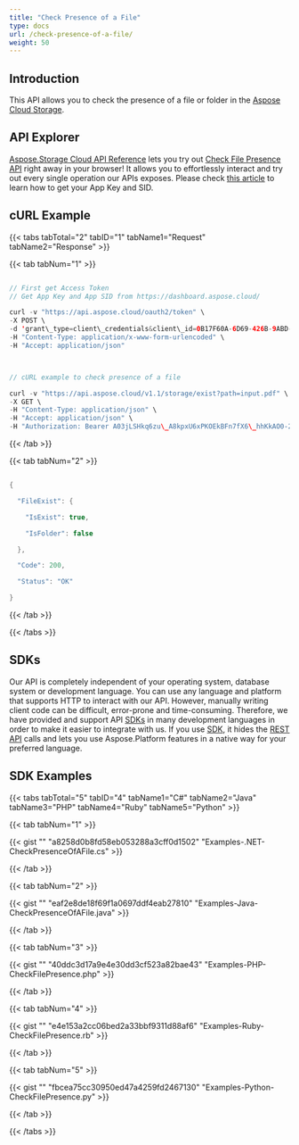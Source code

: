```yaml
---
title: "Check Presence of a File"
type: docs
url: /check-presence-of-a-file/
weight: 50
---
```


## **Introduction**
This API allows you to check the presence of a file or folder in the [Aspose Cloud Storage](https://dashboard.aspose.cloud/#/).
## **API Explorer**
[Aspose.Storage Cloud API Reference](https://apireference.aspose.cloud/storage/) lets you try out [Check File Presence API](https://apireference.aspose.cloud/storage/#!/Storage/GetIsExist) right away in your browser! It allows you to effortlessly interact and try out every single operation our APIs exposes. Please check [this article](https://docs.aspose.cloud/display/totalcloud/Create+New+App+and+Get+App+Key+and+SID) to learn how to get your App Key and SID.
## **cURL Example**
{{< tabs tabTotal="2" tabID="1" tabName1="Request" tabName2="Response" >}}

{{< tab tabNum="1" >}}

```java

// First get Access Token
// Get App Key and App SID from https://dashboard.aspose.cloud/

curl -v "https://api.aspose.cloud/oauth2/token" \
-X POST \
-d 'grant\_type=client\_credentials&client\_id=0B17F60A-6D69-426B-9ABD-79F35A6E9F7B&client\_secret=53b8b19adffa41a3e87dbbd8858977ae' \
-H "Content-Type: application/x-www-form-urlencoded" \
-H "Accept: application/json"



// cURL example to check presence of a file

curl -v "https://api.aspose.cloud/v1.1/storage/exist?path=input.pdf" \
-X GET \
-H "Content-Type: application/json" \
-H "Accept: application/json" \
-H "Authorization: Bearer A03jLSHkq6zu\_A8kpxU6xPKOEkBFn7fX6\_hhKkAO0-2AFeI0UgB\_M\_D4O1cLkZSbfgGpbpA7oos3P8BhpbvDqHjcIkzTnSXBPkBJpRpWGdj2DwuQ9kd\_FuBMTiU5NBZ3gUOwDGuY7bUJejPw8NzOFsk6Lt9z9CCR2lOyWUpKzlPSTl3DSaIkZRKluuccL4sT-PqeDkOHgn6mewV0P0GsrBkoQo6LDk1RozojGDYvPDAqVPFHmwc20MHnMtXlE5CA-koBJa0LmXKFBRKNqv1COa9l4qrDRRtNcx1yJWPdpvY6udg3a1oD36qlzSNiMNaAFZNWESzK3lZEgr6uAFZeG6SC4SHcws6OITJKm7P\_VAjGElvAEAtnaO4qng6myB2prDUNIYHcwQkN4DaUPoQguJnPXbeB2WKV-u07p3y0fxAUZ82TOcew\_LO-vCb15pBSsvpIHX3n3XE-egWrngqShI3uDNE"

```

{{< /tab >}}

{{< tab tabNum="2" >}}

```java

{

  "FileExist": {

    "IsExist": true,

    "IsFolder": false

  },

  "Code": 200,

  "Status": "OK"

}

```

{{< /tab >}}

{{< /tabs >}}
## **SDKs**
Our API is completely independent of your operating system, database system or development language. You can use any language and platform that supports HTTP to interact with our API. However, manually writing client code can be difficult, error-prone and time-consuming. Therefore, we have provided and support API [SDKs](https://github.com/aspose-storage-cloud) in many development languages in order to make it easier to integrate with us. If you use [SDK](https://github.com/aspose-storage-cloud), it hides the [REST API](https://apireference.aspose.cloud/storage/) calls and lets you use Aspose.Platform features in a native way for your preferred language.
## **SDK Examples**
{{< tabs tabTotal="5" tabID="4" tabName1="C#" tabName2="Java" tabName3="PHP" tabName4="Ruby" tabName5="Python" >}}

{{< tab tabNum="1" >}}

{{< gist "" "a8258d0b8fd58eb053288a3cff0d1502" "Examples-.NET-CheckPresenceOfAFile.cs" >}}

{{< /tab >}}

{{< tab tabNum="2" >}}

{{< gist "" "eaf2e8de18f69f1a0697ddf4eab27810" "Examples-Java-CheckPresenceOfAFile.java" >}}

{{< /tab >}}

{{< tab tabNum="3" >}}

{{< gist "" "40ddc3d17a9e4e30dd3cf523a82bae43" "Examples-PHP-CheckFilePresence.php" >}}

{{< /tab >}}

{{< tab tabNum="4" >}}



{{< gist "" "e4e153a2cc06bed2a33bbf9311d88af6" "Examples-Ruby-CheckFilePresence.rb" >}}

{{< /tab >}}

{{< tab tabNum="5" >}}

{{< gist "" "fbcea75cc30950ed47a4259fd2467130" "Examples-Python-CheckFilePresence.py" >}}

{{< /tab >}}

{{< /tabs >}}
